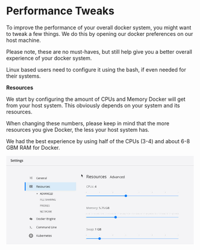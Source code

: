 # Performance Tweaks

To improve the performance of your overall docker system, you might want to tweak a few things. We do this by opening our docker preferences on our host machine.

Please note, these are no must-haves, but still help give you a better overall experience of your docker system.

Linux based users need to configure it using the bash, if even needed for their systems.

**Resources**

We start by configuring the amount of CPUs and Memory Docker will get from your host system. This obviously depends on your system and its resources.

When changing these numbers, please keep in mind that the more resources you give Docker, the less your host system has.

We had the best experience by using half of the CPUs \(3-4\) and about 6-8 GBM RAM for Docker.

![](../.gitbook/assets/docker-ressources-settings.jpg)

